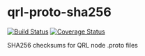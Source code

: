 # qrl-proto-sha256

[![Build Status](https://travis-ci.com/jplomas/qrl-proto-sha256.svg?branch=master)](https://travis-ci.com/theqrl/qrl-proto-sha256)
[![Coverage Status](https://coveralls.io/repos/github/theQRL/qrl-proto-sha256/badge.svg?branch=master)](https://coveralls.io/github/theQRL/qrl-proto-sha256?branch=master)

SHA256 checksums for QRL node .proto files
